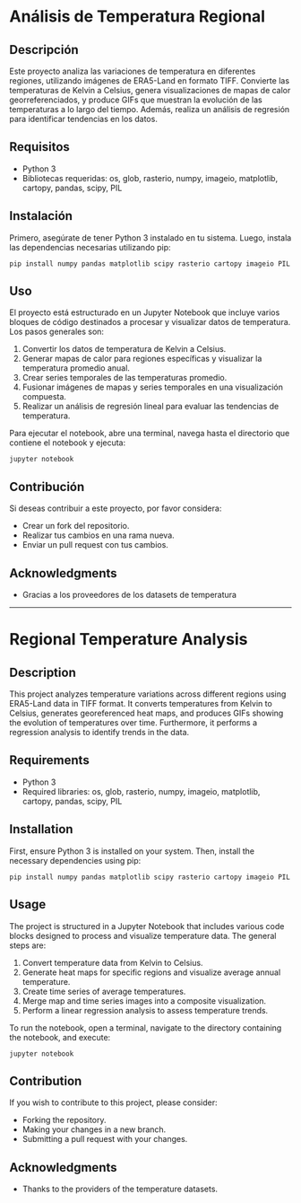 
# Análisis de Temperatura Regional

## Descripción
Este proyecto analiza las variaciones de temperatura en diferentes regiones, utilizando imágenes de ERA5-Land en formato TIFF. Convierte las temperaturas de Kelvin a Celsius, genera visualizaciones de mapas de calor georreferenciados, y produce GIFs que muestran la evolución de las temperaturas a lo largo del tiempo. Además, realiza un análisis de regresión para identificar tendencias en los datos.

## Requisitos
- Python 3
- Bibliotecas requeridas: os, glob, rasterio, numpy, imageio, matplotlib, cartopy, pandas, scipy, PIL

## Instalación
Primero, asegúrate de tener Python 3 instalado en tu sistema. Luego, instala las dependencias necesarias utilizando pip:

```
pip install numpy pandas matplotlib scipy rasterio cartopy imageio PIL
```

## Uso
El proyecto está estructurado en un Jupyter Notebook que incluye varios bloques de código destinados a procesar y visualizar datos de temperatura. Los pasos generales son:

1. Convertir los datos de temperatura de Kelvin a Celsius.
2. Generar mapas de calor para regiones específicas y visualizar la temperatura promedio anual.
3. Crear series temporales de las temperaturas promedio.
4. Fusionar imágenes de mapas y series temporales en una visualización compuesta.
5. Realizar un análisis de regresión lineal para evaluar las tendencias de temperatura.

Para ejecutar el notebook, abre una terminal, navega hasta el directorio que contiene el notebook y ejecuta:

```
jupyter notebook
```

## Contribución
Si deseas contribuir a este proyecto, por favor considera:

- Crear un fork del repositorio.
- Realizar tus cambios en una rama nueva.
- Enviar un pull request con tus cambios.

## Acknowledgments

- Gracias a los proveedores de los datasets de temperatura

---


# Regional Temperature Analysis

## Description
This project analyzes temperature variations across different regions using ERA5-Land data in TIFF format. It converts temperatures from Kelvin to Celsius, generates georeferenced heat maps, and produces GIFs showing the evolution of temperatures over time. Furthermore, it performs a regression analysis to identify trends in the data.

## Requirements
- Python 3
- Required libraries: os, glob, rasterio, numpy, imageio, matplotlib, cartopy, pandas, scipy, PIL

## Installation
First, ensure Python 3 is installed on your system. Then, install the necessary dependencies using pip:

```
pip install numpy pandas matplotlib scipy rasterio cartopy imageio PIL
```

## Usage
The project is structured in a Jupyter Notebook that includes various code blocks designed to process and visualize temperature data. The general steps are:

1. Convert temperature data from Kelvin to Celsius.
2. Generate heat maps for specific regions and visualize average annual temperature.
3. Create time series of average temperatures.
4. Merge map and time series images into a composite visualization.
5. Perform a linear regression analysis to assess temperature trends.

To run the notebook, open a terminal, navigate to the directory containing the notebook, and execute:

```
jupyter notebook
```

## Contribution
If you wish to contribute to this project, please consider:

- Forking the repository.
- Making your changes in a new branch.
- Submitting a pull request with your changes.

## Acknowledgments

- Thanks to the providers of the temperature datasets.
